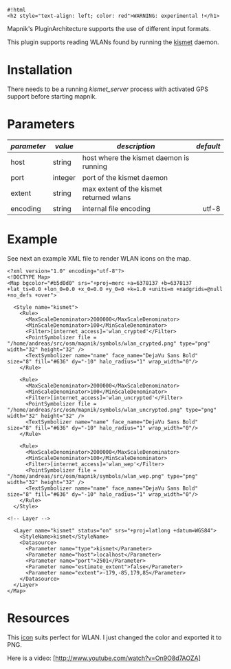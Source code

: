 <!-- Name: Kismet -->
<!-- Version: 4 -->
<!-- Last-Modified: 2010/11/13 10:14:09 -->
<!-- Author: kunitoki -->



    #!html
    <h2 style="text-align: left; color: red">WARNING: experimental !</h1>

Mapnik's PluginArchitecture supports the use of different input formats.

This plugin supports reading WLANs found by running the [kismet](http://www.kismetwireless.net/) daemon. 


# Installation

There needs to be a running _kismet_server_ process with activated GPS support before starting mapnik. 


# Parameters

| *parameter*       | *value*  | *description* | *default* |
|:------------------|----------|---------------|----------:|
| host                  | string       | host where the kismet daemon is running | |
| port                  | integer      | port of the kismet daemon | |
| extent                | string       | max extent of the kismet returned wlans | |
| encoding              | string       | internal file encoding | utf-8 |


# Example

See next an example XML file to render WLAN icons on the map.


    <?xml version="1.0" encoding="utf-8"?>
    <!DOCTYPE Map>
    <Map bgcolor="#b5d0d0" srs="+proj=merc +a=6378137 +b=6378137 +lat_ts=0.0 +lon_0=0.0 +x_0=0.0 +y_0=0 +k=1.0 +units=m +nadgrids=@null +no_defs +over">
    
      <Style name="kismet">
        <Rule>
          <MaxScaleDenominator>2000000</MaxScaleDenominator>
          <MinScaleDenominator>100</MinScaleDenominator>
          <Filter>[internet_access]='wlan_crypted'</Filter>
          <PointSymbolizer file = "/home/andreas/src/osm/mapnik/symbols/wlan_crypted.png" type="png" width="32" height="32" />
          <TextSymbolizer name="name" face_name="DejaVu Sans Bold" size="8" fill="#636" dy="-10" halo_radius="1" wrap_width="0"/>
        </Rule>
    
        <Rule>
          <MaxScaleDenominator>2000000</MaxScaleDenominator>
          <MinScaleDenominator>100</MinScaleDenominator>
          <Filter>[internet_access]='wlan_uncrypted'</Filter>
          <PointSymbolizer file = "/home/andreas/src/osm/mapnik/symbols/wlan_uncrypted.png" type="png" width="32" height="32" />
          <TextSymbolizer name="name" face_name="DejaVu Sans Bold" size="8" fill="#636" dy="-10" halo_radius="1" wrap_width="0"/>
        </Rule>
    
        <Rule>
          <MaxScaleDenominator>2000000</MaxScaleDenominator>
          <MinScaleDenominator>100</MinScaleDenominator>
          <Filter>[internet_access]='wlan_wep'</Filter>
          <PointSymbolizer file = "/home/andreas/src/osm/mapnik/symbols/wlan_wep.png" type="png" width="32" height="32" />
          <TextSymbolizer name="name" face_name="DejaVu Sans Bold" size="8" fill="#636" dy="-10" halo_radius="1" wrap_width="0"/>
        </Rule>
      </Style>
    
    <!-- Layer -->
    
      <Layer name="kismet" status="on" srs="+proj=latlong +datum=WGS84">
        <StyleName>kismet</StyleName>
        <Datasource>
          <Parameter name="type">kismet</Parameter>
          <Parameter name="host">localhost</Parameter>
          <Parameter name="port">2501</Parameter>
          <Parameter name="estimate_extent">false</Parameter>
          <Parameter name="extent">-179,-85,179,85</Parameter>
        </Datasource>
      </Layer>
    </Map>

# Resources

This [icon](http://openclipart.org/people/pinterb7/pinterb7_wlan_accesspoint.svg) suits perfect for WLAN. I just changed the color and exported it to PNG.

Here is a video: [http://www.youtube.com/watch?v=On9O8d7AOZA]
